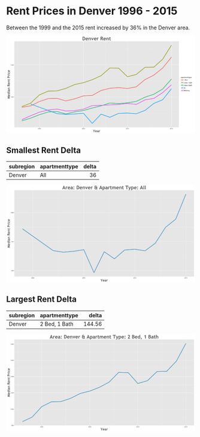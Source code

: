 Rent Prices in Denver 1996 - 2015
================

Between the 1999 and the 2015 rent increased by 36% in the Denver area.

![](../images/denver.png)

Smallest Rent Delta
-------------------

| subregion | apartmenttype |  delta|
|:----------|:--------------|------:|
| Denver    | All           |     36|

![](../images/rentDecrease/denver.png)

Largest Rent Delta
------------------

| subregion | apartmenttype |   delta|
|:----------|:--------------|-------:|
| Denver    | 2 Bed, 1 Bath |  144.56|

![](../images/rentIncrease/denver.png)
